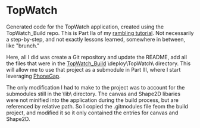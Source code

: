 TopWatch
========

Generated code for the TopWatch application, created using the TopWatch_Build repo. This is Part IIa of my [rambling tutorial](http://pcimino.blog.com/enyo/). Not necessarily a step-by-step, and not exactly lessons learned, somewhere in between, like "brunch."

Here, all I did was create a Git repository and update the README, add all the files that were in the [TopWatch_Build](https://github.com/pcimino/TopWatch_Build) \deploy\TopWatch\ directory. This will allow me to use that project as a submodule in Part III, where I start leveraging [PhoneGap](http://phonegap.com/).

The only modification I had to make to the project was to account for the submodules still in the \lib\ directory. The canvas and Shape2D libaries were not minified into the application during the build process, but are referenced by relative path. So I copied the .gitmodules file feom the build project, and modified it so it only contained the entries for canvas and Shape2D.



